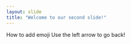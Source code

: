 ```yaml
---
layout: slide
title: "Welcome to our second slide!"
---
```

How to add emoji
Use the left arrow to go back!

